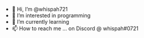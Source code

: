 - 👋 Hi, I’m @whispah721
- 👀 I’m interested in programming
- 🌱 I’m currently learning 
- 📫 How to reach me ... on Discord @ whispah#0721
<!---
whispah721/whispah721 is a ✨ special ✨ repository because its `README.md` (this file) appears on your GitHub profile.
You can click the Preview link to take a look at your changes.
--->
